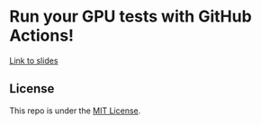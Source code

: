 # Run your GPU tests with GitHub Actions!

[Link to slides](https://thomasjpfan.github.io/numfocus-summit-2024-gpu-ci/)

## License

This repo is under the [MIT License](LICENSE).
